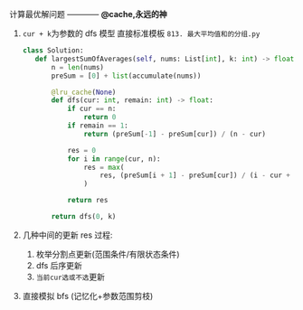计算最优解问题 ———— **@cache,永远的神**

1. `cur + k`为参数的 dfs 模型
   直接标准模板
   `813. 最大平均值和的分组.py`

   ```Python
   class Solution:
      def largestSumOfAverages(self, nums: List[int], k: int) -> float:
          n = len(nums)
          preSum = [0] + list(accumulate(nums))

          @lru_cache(None)
          def dfs(cur: int, remain: int) -> float:
              if cur == n:
                  return 0
              if remain == 1:
                  return (preSum[-1] - preSum[cur]) / (n - cur)

              res = 0
              for i in range(cur, n):
                  res = max(
                      res, (preSum[i + 1] - preSum[cur]) / (i - cur + 1) + dfs(i + 1, remain - 1)
                  )

              return res

          return dfs(0, k)
   ```

2. 几种中间的更新 res 过程:

   1. 枚举分割点更新(范围条件/有限状态条件)
   2. dfs 后序更新
   3. `当前cur选或不选`更新

3. 直接模拟 bfs (记忆化+参数范围剪枝)
